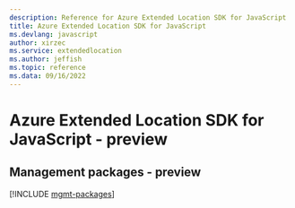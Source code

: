 ```yaml
---
description: Reference for Azure Extended Location SDK for JavaScript
title: Azure Extended Location SDK for JavaScript
ms.devlang: javascript
author: xirzec
ms.service: extendedlocation
ms.author: jeffish
ms.topic: reference
ms.data: 09/16/2022
---
```

# Azure Extended Location SDK for JavaScript - preview

## Management packages - preview
[!INCLUDE [mgmt-packages](extended-location-mgmt-index.md)]